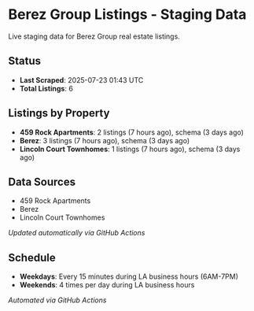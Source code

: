# Berez Group Listings - Staging Data

Live staging data for Berez Group real estate listings.

## Status

- **Last Scraped**: 2025-07-23 01:43 UTC
- **Total Listings**: 6

## Listings by Property

- **459 Rock Apartments**: 2 listings (7 hours ago), schema (3 days ago)
- **Berez**: 3 listings (7 hours ago), schema (3 days ago)
- **Lincoln Court Townhomes**: 1 listings (7 hours ago), schema (3 days ago)

## Data Sources

- 459 Rock Apartments
- Berez
- Lincoln Court Townhomes

*Updated automatically via GitHub Actions*

## Schedule

- **Weekdays**: Every 15 minutes during LA business hours (6AM-7PM)
- **Weekends**: 4 times per day during LA business hours

*Automated via GitHub Actions*
